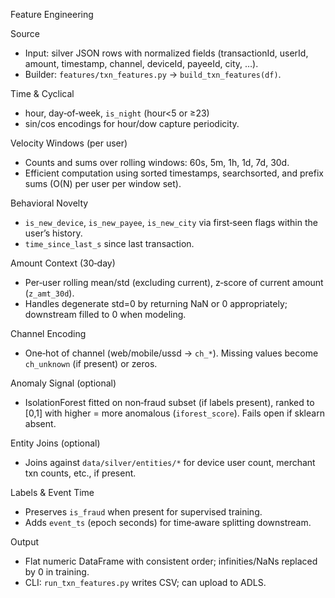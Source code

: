 Feature Engineering

Source
- Input: silver JSON rows with normalized fields (transactionId, userId, amount, timestamp, channel, deviceId, payeeId, city, …).
- Builder: `features/txn_features.py` → `build_txn_features(df)`.

Time & Cyclical
- hour, day‑of‑week, `is_night` (hour<5 or ≥23)
- sin/cos encodings for hour/dow capture periodicity.

Velocity Windows (per user)
- Counts and sums over rolling windows: 60s, 5m, 1h, 1d, 7d, 30d.
- Efficient computation using sorted timestamps, searchsorted, and prefix sums (O(N) per user per window set).

Behavioral Novelty
- `is_new_device`, `is_new_payee`, `is_new_city` via first‑seen flags within the user’s history.
- `time_since_last_s` since last transaction.

Amount Context (30‑day)
- Per‑user rolling mean/std (excluding current), z‑score of current amount (`z_amt_30d`).
- Handles degenerate std=0 by returning NaN or 0 appropriately; downstream filled to 0 when modeling.

Channel Encoding
- One‑hot of channel (web/mobile/ussd → `ch_*`). Missing values become `ch_unknown` (if present) or zeros.

Anomaly Signal (optional)
- IsolationForest fitted on non‑fraud subset (if labels present), ranked to [0,1] with higher = more anomalous (`iforest_score`). Fails open if sklearn absent.

Entity Joins (optional)
- Joins against `data/silver/entities/*` for device user count, merchant txn counts, etc., if present.

Labels & Event Time
- Preserves `is_fraud` when present for supervised training.
- Adds `event_ts` (epoch seconds) for time‑aware splitting downstream.

Output
- Flat numeric DataFrame with consistent order; infinities/NaNs replaced by 0 in training.
- CLI: `run_txn_features.py` writes CSV; can upload to ADLS.

